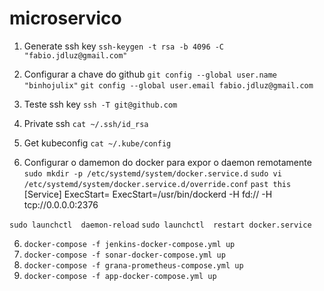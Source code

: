 # microservico

1. Generate ssh key 
`ssh-keygen -t rsa -b 4096 -C "fabio.jdluz@gmail.com"`

2. Configurar a chave do github
`git config --global user.name "binhojulix"`
`git config --global user.email fabio.jdluz@gmail.com`

3. Teste ssh key
`ssh -T git@github.com`

4. Private ssh
`cat ~/.ssh/id_rsa`

5. Get kubeconfig
`cat ~/.kube/config`

5. Configurar o damemon do docker para expor o daemon remotamente
`sudo mkdir -p /etc/systemd/system/docker.service.d`
`sudo vi /etc/systemd/system/docker.service.d/override.conf`
`past this`
  [Service]
        ExecStart=
        ExecStart=/usr/bin/dockerd -H fd:// -H tcp://0.0.0.0:2376

`sudo launchctl  daemon-reload`
`sudo launchctl  restart docker.service`


6. `docker-compose -f jenkins-docker-compose.yml up`
7. `docker-compose -f sonar-docker-compose.yml up`
8. `docker-compose -f grana-prometheus-compose.yml up`
8. `docker-compose -f app-docker-compose.yml up`